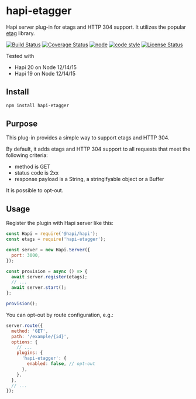 # hapi-etagger

Hapi server plug-in for etags and HTTP 304 support.
It utilizes the popular [etag](https://www.npmjs.com/package/etag) library.

[![Build Status](https://travis-ci.org/frankthelen/hapi-etagger.svg?branch=master)](https://travis-ci.org/frankthelen/hapi-etagger)
[![Coverage Status](https://coveralls.io/repos/github/frankthelen/hapi-etagger/badge.svg?branch=master)](https://coveralls.io/github/frankthelen/hapi-etagger?branch=master)
[![node](https://img.shields.io/node/v/hapi-etagger.svg)]()
[![code style](https://img.shields.io/badge/code_style-airbnb-brightgreen.svg)](https://github.com/airbnb/javascript)
[![License Status](http://img.shields.io/npm/l/hapi-etagger.svg)]()

Tested with

* Hapi 20 on Node 12/14/15
* Hapi 19 on Node 12/14/15

## Install

```bash
npm install hapi-etagger
```

## Purpose

This plug-in provides a simple way to support etags and HTTP 304.

By default, it adds etags and HTTP 304 support to all requests that meet the following criteria:

* method is GET
* status code is 2xx
* response payload is a String, a stringifyable object or a Buffer

It is possible to opt-out.

## Usage

Register the plugin with Hapi server like this:

```js
const Hapi = require('@hapi/hapi');
const etags = require('hapi-etagger');

const server = new Hapi.Server({
  port: 3000,
});

const provision = async () => {
  await server.register(etags);
  // ...
  await server.start();
};

provision();
```

You can opt-out by route configuration, e.g.:

```js
server.route({
  method: 'GET',
  path: '/example/{id}',
  options: {
    // ...
    plugins: {
      'hapi-etagger': {
        enabled: false, // opt-out
      },
    },
  },
  // ...
});
```
